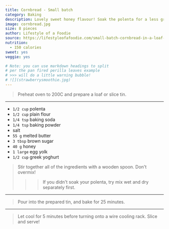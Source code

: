 ```yaml
---
title: Cornbread - Small batch
category: Baking
description: Lovely sweet honey flavour! Soak the polenta for a less gritty texture.
image: cornbread.jpg
size: 8 pieces
author: Lifestyle of a Foodie
source: https://lifestyleofafoodie.com/small-batch-cornbread-in-a-loaf-pan/
nutrition:
  - 150 calories
sweet: yes
veggie: yes

# Note: you can use markdown headings to split
# per the pan fired perilla leaves example
# >>> will do a little warning bubble!
# ![](strawberrysmoothie.jpg)
---
```


> Preheat oven to 200C and prepare a loaf or slice tin.

---

* `1/2 cup` polenta
* `1/2 cup` plain flour
* `1/4 tsp` baking soda
* `1/4 tsp` baking powder
* salt
* `55 g` melted butter
* `3 tbsp` brown sugar
* `40 g` honey
* `1 large` egg yolk
* `1/2 cup` greek yoghurt

> Stir together all of the ingredients with a wooden spoon. Don't overmix! 
>>> If you didn't soak your polenta, try mix wet and dry separately first. 

---

> Pour into the prepared tin, and bake for 25 minutes. 

---

> Let cool for 5 minutes before turning onto a wire cooling rack. Slice and serve! 